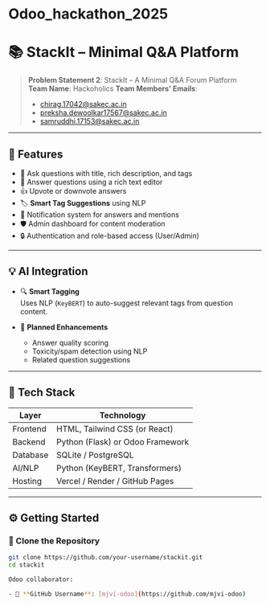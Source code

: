 # Odoo_hackathon_2025

# 📚 StackIt – Minimal Q&A Platform

> **Problem Statement 2**: StackIt – A Minimal Q&A Forum Platform  
> **Team Name**: Hackoholics
> **Team Members' Emails**:
> - chirag.17042@sakec.ac.in
> - preksha.dewoolkar17567@sakec.ac.in
> - samruddhi.17153@sakec.ac.in

---

## 🚀 Features

- 📝 Ask questions with title, rich description, and tags  
- 💬 Answer questions using a rich text editor  
- 👍 Upvote or downvote answers  
- 🏷️ **Smart Tag Suggestions** using NLP  
- 🔔 Notification system for answers and mentions  
- 🛡️ Admin dashboard for content moderation  
- 🔒 Authentication and role-based access (User/Admin)

---

## 💡 AI Integration

- 🔍 **Smart Tagging**  
  Uses NLP (`KeyBERT`) to auto-suggest relevant tags from question content.

- 🔮 **Planned Enhancements**  
  - Answer quality scoring  
  - Toxicity/spam detection using NLP
  - Related question suggestions

---

## 🧰 Tech Stack

| Layer       | Technology                      |
|-------------|----------------------------------|
| Frontend    | HTML, Tailwind CSS (or React)    |
| Backend     | Python (Flask) or Odoo Framework |
| Database    | SQLite / PostgreSQL              |
| AI/NLP      | Python (KeyBERT, Transformers)   |
| Hosting     | Vercel / Render / GitHub Pages   |

---

## ⚙️ Getting Started

### 🔄 Clone the Repository

```bash
git clone https://github.com/your-username/stackit.git
cd stackit

Odoo collaborator:

- 🔗 **GitHub Username**: [mjvi-odoo](https://github.com/mjvi-odoo)

